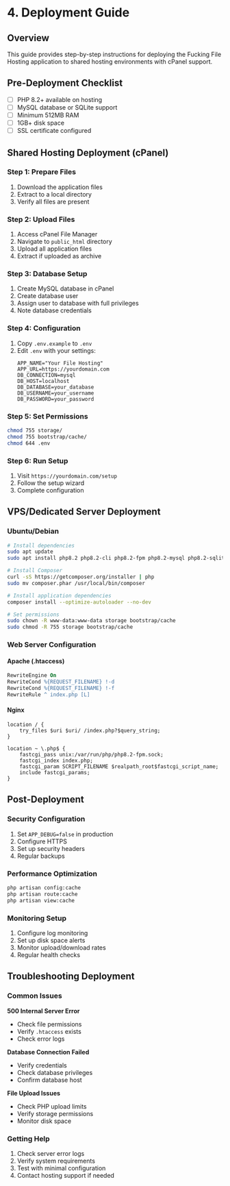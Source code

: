 # 4. Deployment Guide

## Overview

This guide provides step-by-step instructions for deploying the Fucking File Hosting application to shared hosting environments with cPanel support.

## Pre-Deployment Checklist

- [ ] PHP 8.2+ available on hosting
- [ ] MySQL database or SQLite support
- [ ] Minimum 512MB RAM
- [ ] 1GB+ disk space
- [ ] SSL certificate configured

## Shared Hosting Deployment (cPanel)

### Step 1: Prepare Files

1. Download the application files
2. Extract to a local directory
3. Verify all files are present

### Step 2: Upload Files

1. Access cPanel File Manager
2. Navigate to `public_html` directory
3. Upload all application files
4. Extract if uploaded as archive

### Step 3: Database Setup

1. Create MySQL database in cPanel
2. Create database user
3. Assign user to database with full privileges
4. Note database credentials

### Step 4: Configuration

1. Copy `.env.example` to `.env`
2. Edit `.env` with your settings:
   ```env
   APP_NAME="Your File Hosting"
   APP_URL=https://yourdomain.com
   DB_CONNECTION=mysql
   DB_HOST=localhost
   DB_DATABASE=your_database
   DB_USERNAME=your_username
   DB_PASSWORD=your_password
   ```

### Step 5: Set Permissions

```bash
chmod 755 storage/
chmod 755 bootstrap/cache/
chmod 644 .env
```

### Step 6: Run Setup

1. Visit `https://yourdomain.com/setup`
2. Follow the setup wizard
3. Complete configuration

## VPS/Dedicated Server Deployment

### Ubuntu/Debian

```bash
# Install dependencies
sudo apt update
sudo apt install php8.2 php8.2-cli php8.2-fpm php8.2-mysql php8.2-sqlite3 php8.2-mbstring php8.2-xml php8.2-curl php8.2-gd php8.2-bcmath

# Install Composer
curl -sS https://getcomposer.org/installer | php
sudo mv composer.phar /usr/local/bin/composer

# Install application dependencies
composer install --optimize-autoloader --no-dev

# Set permissions
sudo chown -R www-data:www-data storage bootstrap/cache
sudo chmod -R 755 storage bootstrap/cache
```

### Web Server Configuration

#### Apache (.htaccess)

```apache
RewriteEngine On
RewriteCond %{REQUEST_FILENAME} !-d
RewriteCond %{REQUEST_FILENAME} !-f
RewriteRule ^ index.php [L]
```

#### Nginx

```nginx
location / {
    try_files $uri $uri/ /index.php?$query_string;
}

location ~ \.php$ {
    fastcgi_pass unix:/var/run/php/php8.2-fpm.sock;
    fastcgi_index index.php;
    fastcgi_param SCRIPT_FILENAME $realpath_root$fastcgi_script_name;
    include fastcgi_params;
}
```

## Post-Deployment

### Security Configuration

1. Set `APP_DEBUG=false` in production
2. Configure HTTPS
3. Set up security headers
4. Regular backups

### Performance Optimization

```bash
php artisan config:cache
php artisan route:cache
php artisan view:cache
```

### Monitoring Setup

1. Configure log monitoring
2. Set up disk space alerts
3. Monitor upload/download rates
4. Regular health checks

## Troubleshooting Deployment

### Common Issues

**500 Internal Server Error**
- Check file permissions
- Verify `.htaccess` exists
- Check error logs

**Database Connection Failed**
- Verify credentials
- Check database privileges
- Confirm database host

**File Upload Issues**
- Check PHP upload limits
- Verify storage permissions
- Monitor disk space

### Getting Help

1. Check server error logs
2. Verify system requirements
3. Test with minimal configuration
4. Contact hosting support if needed